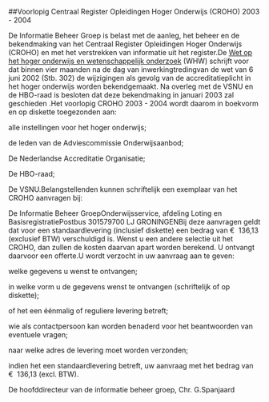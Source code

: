 <meta http-equiv='Content-Type' content='text/html; charset=utf-8' />

##Voorlopig Centraal Register Opleidingen Hoger Onderwijs (CROHO) 2003 - 2004

De Informatie Beheer Groep is belast met de aanleg, het beheer en de bekendmaking van het Centraal Register Opleidingen Hoger Onderwijs (CROHO) en met het verstrekken van informatie uit het register.De [Wet op het hoger onderwijs en wetenschappelijk onderzoek](../../../../../../../../../../../../wet/wet/op/het/hoger/onderwijs/en/wetenschappelijk/onderzoek/BWBR0005682/README.md) (WHW) schrijft voor dat binnen vier maanden na de dag van inwerkingtredingvan de wet van 6 juni 2002 (Stb. 302) de wijzigingen als gevolg van de accreditatieplicht in het hoger onderwijs worden bekendgemaakt. Na overleg met de VSNU en de HBO-raad is besloten dat deze bekendmaking in januari 2003 zal geschieden .Het voorlopig CROHO 2003 - 2004 wordt daarom in boekvorm en op diskette toegezonden aan:

alle instellingen voor het hoger onderwijs;

de leden van de Adviescommissie Onderwijsaanbod;

De Nederlandse Accreditatie Organisatie;

De HBO-raad;

De VSNU.Belangstellenden kunnen schriftelijk een exemplaar van het CROHO aanvragen bij:

De Informatie Beheer GroepOnderwijsservice, afdeling Loting en BasisregistratiePostbus 301579700 LJ GRONINGENBij deze aanvragen geldt dat voor een standaardlevering (inclusief diskette) een bedrag van €  136,13 (exclusief BTW) verschuldigd is. Wenst u een andere selectie uit het CROHO, dan zullen de kosten daarvan apart worden berekend. U ontvangt daarvoor een offerte.U wordt verzocht in uw aanvraag aan te geven:

welke gegevens u wenst te ontvangen;

in welke vorm u de gegevens wenst te ontvangen (schriftelijk of op diskette);

of het een éénmalig of reguliere levering betreft;

wie als contactpersoon kan worden benaderd voor het beantwoorden van eventuele vragen;

naar welke adres de levering moet worden verzonden;

indien het een standaardlevering betreft, uw aanvraag met het bedrag van €  136,13 (excl. BTW).

De 
hoofddirecteur van de informatie beheer groep, 
Chr. G.Spanjaard
